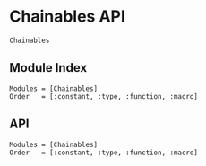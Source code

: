 # Chainables API

```@docs
Chainables
```

## Module Index

```@index
Modules = [Chainables]
Order   = [:constant, :type, :function, :macro]
```

## API

```@autodocs
Modules = [Chainables]
Order   = [:constant, :type, :function, :macro]
```